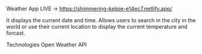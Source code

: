 Weather App
LIVE -> https://shimmering-kelpie-e14ec7.netlify.app/

It displays the current date and time. Allows users to search in the city in the world or use their current location to display the current temperature and forcast.

Technologies
Open Weather API
